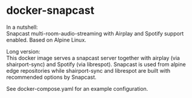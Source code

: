 # docker-snapcast
In a nutshell:  
Snapcast multi-room-audio-streaming with Airplay and Spotify support enabled. Based on Alpine Linux.

Long version:  
This docker image serves a snapcast server together with airplay (via shairport-sync) and Spotify (via librespot).
Snapcast is used from alpine edge repositories while shairport-sync and librespot are built with recommended options by Snapcast.


See docker-compose.yaml for an example configuration.


